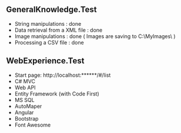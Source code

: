 ## GeneralKnowledge.Test

* String manipulations : done
* Data retrieval from a XML file : done
* Image manipulations : done  ( Images are saving to C:\MyImages\ )
* Processing a CSV file : done

## WebExperience.Test

* Start page: http://localhost:******/#/list
* C# MVC 
* Web API 
* Entity Framework (with Code First)
* MS SQL
* AutoMaper
* Angular
* Bootstrap
* Font Awesome

